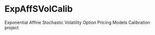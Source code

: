 # ExpAffSVolCalib
Exponential Affine Stochastic Volatility Option Pricing Models Calibration project
